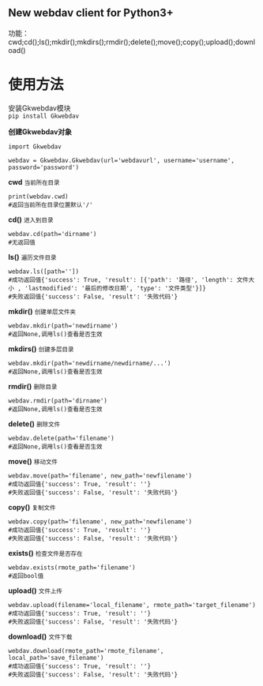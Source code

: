 New webdav client for Python3+  
------
功能：cwd;cd();ls();mkdir();mkdirs();rmdir();delete();move();copy();upload();download()  
  
  
使用方法
=======================  
  
安装Gkwebdav模块  
`pip install Gkwebdav`  
  
**创建Gkwebdav对象**
```
import Gkwebdav

webdav = Gkwebdav.Gkwebdav(url='webdavurl', username='username', password='password')
```  
  
  
**cwd** `当前所在目录`
```
print(webdav.cwd)
#返回当前所在目录位置默认'/'
```  
  
  
**cd()** `进入到目录`
```
webdav.cd(path='dirname')
#无返回值
```  
  
  
**ls()** `遍历文件目录`
```
webdav.ls([path=''])
#成功返回值{'success': True, 'result': [{'path': '路径', 'length': 文件大小 , 'lastmodified': '最后的修改日期', 'type': '文件类型'}]}
#失败返回值{'success': False, 'result': '失败代码'}
```  
  
  
**mkdir()** `创建单层文件夹`
```
webdav.mkdir(path='newdirname')
#返回None,调用ls()查看是否生效
```  
  
  
**mkdirs()** `创建多层目录`
```
webdav.mkdir(path='newdirname/newdirname/...')
#返回None,调用ls()查看是否生效
```
**rmdir()** `删除目录`
```
webdav.rmdir(path='dirname')
#返回None,调用ls()查看是否生效
```  
  
  
**delete()** `删除文件`
```
webdav.delete(path='filename')
#返回None,调用ls()查看是否生效
```  
  
  
**move()** `移动文件`
```
webdav.move(path='filename', new_path='newfilename')
#成功返回值{'success': True, 'result': ''}
#失败返回值{'success': False, 'result': '失败代码'}
```  
  
  
**copy()** `复制文件`
```
webdav.copy(path='filename', new_path='newfilename')
#成功返回值{'success': True, 'result': ''}
#失败返回值{'success': False, 'result': '失败代码'}
```  
  
  
**exists()** `检查文件是否存在`
```
webdav.exists(rmote_path='filename')
#返回bool值
```  
  
  
**upload()** `文件上传`
```
webdav.upload(filename='local_filename', rmote_path='target_filename')
#成功返回值{'success': True, 'result': ''}
#失败返回值{'success': False, 'result': '失败代码'}
```  
  
  
**download()** `文件下载`
```
webdav.download(rmote_path='rmote_filename', local_path='save_filename')
#成功返回值{'success': True, 'result': ''}
#失败返回值{'success': False, 'result': '失败代码'}
```
